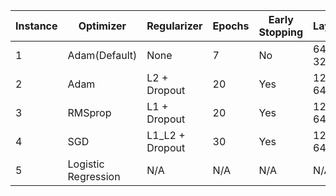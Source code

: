 | Instance | Optimizer | Regularizer          | Epochs | Early Stopping | Layers           | LR     | Accuracy | F1   | Recall | Precision |
|----------|-----------|-----------------------|--------|----------------|------------------|--------|----------|------|--------|-----------|
| 1  |Adam(Default)   | None                  | 7      | No             | 64-32-16         | Default| 0.95     | 0.95 | 0.93   | 0.96      |
| 2        | Adam      | L2 + Dropout          | 20     | Yes            | 128-64-32        | 0.001  | 0.94     | 0.94 | 0.91   | 0.96      |
| 3        | RMSprop   | L1 + Dropout          | 20     | Yes            | 128-64-32        | 0.001  | 0.91     | 0.91 | 0.88   | 0.94      |
| 4        | SGD    |    L1_L2 + Dropout       | 30     | Yes            | 128-64-32        | 0.01   | 0.90     | 0.89 | 0.86   | 0.93      |
| 5|Logistic Regression| N/A                   | N/A     | N/A           | N/A              | N/A    | 0.95     | 0.95 | 0.93   | 0.96      |
